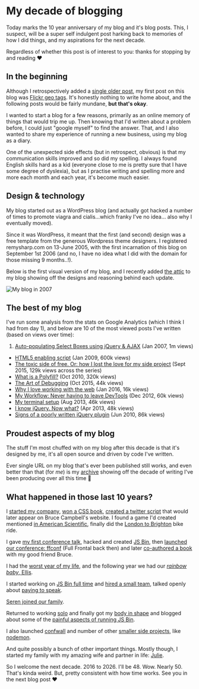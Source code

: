 # My decade of blogging

Today marks the 10 year anniversary of my blog and it's blog posts. This, I suspect, will be a super self indulgent post harking back to memories of how I did things, and my aspirations for the next decade.

Regardless of whether this post is of interest to you: thanks for stopping by and reading ❤

<!--more-->

## In the beginning

Although I retrospectively added a [single older post](/2006/06/17/auto-selecting-navigation), my first post on this blog was [Flickr geo tags](/2006/09/01/flickr-geo-tags). It's honestly nothing to write home about, and the following posts would be fairly mundane, **but that's okay**.

I wanted to start a blog for a few reasons, primarily as an online memory of things that would trip me up. Then knowing that I'd written about a problem before, I could just "google myself" to find the answer. That, and I also wanted to share my experience of running a new business, using my blog as a diary.

One of the unexpected side effects (but in retrospect, obvious) is that my communication skills improved and so did my spelling. I always found English skills hard as a kid (everyone close to me is pretty sure that I have some degree of dyslexia), but as I practise writing and spelling more and more each month and each year, it's become much easier.

## Design & technology

My blog started out as a WordPress blog (and actually got hacked a number of times to promote viagra and cialis…which franky I've no idea… also why I eventually moved).

Since it was WordPress, it meant that the first (and second) design was a free template from the generous Wordpress theme designers. I registered remysharp.com on 13-June 2005, with the first incarnation of this blog on September 1st 2006 (and no, I have no idea what I did with the domain for those missing 9 months..!).

Below is the first visual version of my blog, and I recently added [the attic](/attic) to my blog showing off the designs and reasoning behind each update.

![My blog in 2007](/images/blog-200702-cropped.png)

## The best of my blog

I've run some analysis from the stats on Google Analytics (which I think I had from day 1), and below are 10 of the most viewed posts I've written (based on views over time):

1. [Auto-populating Select Boxes using jQuery & AJAX](/2007/01/20/auto-populating-select-boxes-using-jquery-ajax) (Jan 2007, 1m views)
- [HTML5 enabling script](/2009/01/07/html5-enabling-script) (Jan 2009, 600k views)
- [The toxic side of free. Or: how I lost the love for my side project](/2015/09/14/jsbin-toxic-part-1) (Sept 2015, 129k views across the series)
- [What is a Polyfill?](/2010/10/08/what-is-a-polyfill) (Oct 2010, 320k views)
- [The Art of Debugging](/2015/10/14/the-art-of-debugging) (Oct 2015, 44k views)
- [Why I love working with the web](/2016/01/20/why-i-love-working-with-the-web) (Jan 2016, 16k views)
- [My Workflow: Never having to leave DevTools](/2012/12/21/my-workflow-never-having-to-leave-devtools) (Dec 2012, 60k views)
- [My terminal setup](/2013/07/25/my-terminal-setup) (Aug 2013, 46k views)
- [I know jQuery. Now what?](/2013/04/19/i-know-jquery-now-what) (Apr 2013, 48k views)
- [Signs of a poorly written jQuery plugin](/2010/06/03/signs-of-a-poorly-written-jquery-plugin) (Jun 2010, 86k views)

## Proudest aspects of my blog

The stuff I'm most chuffed with on my blog after this decade is that it's designed by me, it's all open source and driven by code I've written.

Ever single URL on my blog that's ever been published still works, and even better than that (for *me*) is my [archive](/archive) showing off the decade of writing I've been producing over all this time 💪

## What happened in those last 10 years?

I [started my company](/2006/09/05/birth), [won a CSS book](https://remysharp.com/2006/12/19/css-mastery-ipod-giveaway), [created a twitter script](https://remysharp.com/2007/03/20/how-to-add-twitter-to-your-blog-without-it-hanging-your-site) that would later appear on Bruce Campbell's website. I found a game I'd created mentioned [in American Scientific](https://remysharp.com/2007/03/23/the-day-i-appeared-in-scientific-american), finally did the [London to Brighton](https://remysharp.com/2007/06/19/our-london-to-brighton-bike-ride-and-route) bike ride.

I gave [my first conference talk](https://remysharp.com/2008/03/13/presenting-jquery-at-qcon), hacked and created [JS Bin](/2008/10/06/js-bin-for-collaborative-javascript-debugging), then [launched our conference: ffconf](/2009/04/20/full-frontal-javascript-conference) (Full Frontal back then) and later [co-authored a book](https://www.amazon.com/Introducing-HTML5-Voices-That-Matter/dp/0321687299/ref=sr_1_2?ie=UTF8&qid=1470682881&sr=8-2) with my good friend Bruce.

I had the [worst year of my life](https://remysharp.com/2010/12/31/2010-the-year-ill-never-forget#tia), and the following year we had our [*rainbow baby*, Ellis](https://remysharp.com/2011/10/17/ellis-tennyson-sharp).

I started working on [JS Bin full time](https://remysharp.com/2013/08/14/jsbin-5th-birthday) and [hired a small team](https://remysharp.com/2013/09/24/i-am-hiring), talked openly about [paying to speak](https://remysharp.com/2014/03/07/youre-paying-to-speak).

[Seren joined our family](https://remysharp.com/2014/12/31/my-2014#family).

Returned to working [solo](https://remysharp.com/2015/01/05/reboot) and finally got my [body in shape](https://remysharp.com/2015/03/11/diet) and blogged about some of the [painful aspects of running JS Bin](https://remysharp.com/2015/09/14/jsbin-toxic-part-1).

I also launched [confwall](https://confwall.com) and number of other [smaller side projects](https://github.com/remy), like [nodemon](https://remysharp.com/2010/10/12/nodejs-rapid-development-nodemon).

And quite possibly a bunch of other important things. Mostly though, I started my family with my amazing wife and partner in life: [Julie](https://remysharp.com/2014/12/06/to-you).

So I welcome the next decade. 2016 to 2026. I'll be 48. Wow. Nearly 50. That's kinda weird. But, pretty consistent with how time works. See you in the next blog post ❤
